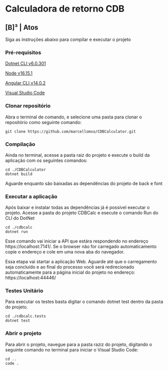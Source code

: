 # Calculadora de retorno CDB
## [B]³ | Atos 

Siga as instruções abaixo para compilar e executar o projeto


### Pré-requisitos
[Dotnet CLI v6.0.301](https://dotnet.microsoft.com/en-us/download/dotnet/6.0)

[Node v16.15.1](https://nodejs.org/pt-br/download/)

[Angular CLI v14.0.2](https://www.npmjs.com/package/@angular/cli)

[Visual Studio Code](https://code.visualstudio.com/download)



### Clonar repositório

Abra o terminal de comando, e selecione uma pasta para clonar o repositório como seguinte comando:
```
git clone https://github.com/marcellomso/CDBCalculator.git
```


### Compilação
Ainda no terminal, acesse a pasta raiz do projeto e execute o build da aplicação com os seguintes comandos:
```
cd ./CDBCalculator
dotnet build
```

Aguarde enquanto são baixadas as dependências do projeto de back e font


### Executar a aplicação
Após baixar e instalar todas as dependências já é possível executar o projeto. Acesse a pasta do projeto CDBCalc e esecute o comando Run do CLI do DotNet

```
cd ./cdbcalc
dotnet run
```

Esse comando vai iniciar a API que estára respondendo no endereço https://localhost:7141/. Se o browser não for carregado automaticamento copie o endereço e cole em uma nova aba do navegador.

Essa etapa vai startar a aplicação Web. Aguarde até que o carregamento seja concluído e ao final do processo você será redirecionado automaticamente para a página inicial do projeto no endereço:
https://localhost:44446/


### Testes Unitário
Para executar os testes basta digitar o comando dotnet test dentro da pasta do projeto.

```
cd ./cdbcalc.tests
dotnet test
```

### Abrir o projeto
Para abrir o projeto, navegue para a pasta raziz do projeto, digitando o seguinte comando no terminal para iniciar o Visual Studio Code:
```
cd ..
code .
```
